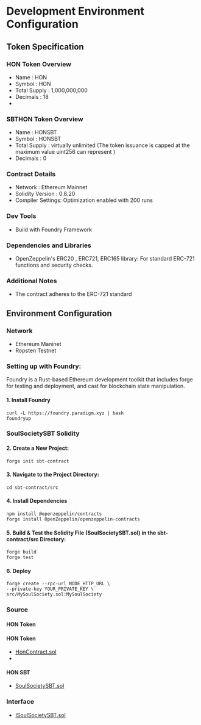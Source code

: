 # Development Environment Configuration

## Token Specification
### HON Token Overview
* Name : HON
* Symbol : HON
* Total Supply : 1,000,000,000
* Decimals : 18
* 
### SBTHON Token Overview
* Name : HONSBT
* Symbol : HONSBT
* Total Supply : virtually unlimited (The token issuance is capped at the maximum value uint256 can represent )
* Decimals : 0

### Contract Details
* Network : Ethereum Mainnet
* Solidity Version : 0.8.20
* Compiler Settings: Optimization enabled with 200 runs

### Dev Tools
* Build with Foundry Framework

### Dependencies and Libraries
* OpenZeppelin's ERC20 , ERC721, ERC165 library: For standard ERC-721 functions and security checks.

### Additional Notes
* The contract adheres to the ERC-721 standard

## Environment Configuration
### Network
* Ethereum Maninet
* Ropsten Testnet

### Setting up with Foundry:
Foundry is a Rust-based Ethereum development toolkit that includes forge for testing and deployment,
and cast for blockchain state manipulation.

#### 1. Install Foundry
````
curl -L https://foundry.paradigm.xyz | bash
foundryup
````
### SoulSocietySBT Solidity 

#### 2. Create a New Project:
````
forge init sbt-contract
````
#### 3. Navigate to the Project Directory:
````
cd sbt-contract/src
````

#### 4. Install Dependencies
````
npm install @openzeppelin/contracts
forge install OpenZeppelin/openzeppelin-contracts
````

#### 5. Build & Test the Solidity File (SoulSocietySBT.sol) in the sbt-contract/src Directory:
````
forge build
forge test
````

#### 6. Deploy 
````
forge create --rpc-url NODE_HTTP_URL \
--private-key YOUR_PRIVATE_KEY \
src/MySoulSociety.sol:MySoulSociety 
````

### Source
#### HON Token
#### HON Token
* [HonContract.sol](https://github.com/SoulSocietyDev/soulsociety-sbt-contract/blob/master/hon/contracts/HonContract.sol)
* 
#### HON SBT
* [SoulSocietySBT.sol](https://github.com/SoulSocietyDev/soulsociety-sbt-contract/blob/master/v2/contracts/SoulSocietySBT.sol)

### Interface
* [ISoulSocietySBT.sol](https://github.com/SoulSocietyDev/soulsociety-sbt-contract/blob/master/v2/contracts/interfaces/ISoulSocietySBT.sol)
